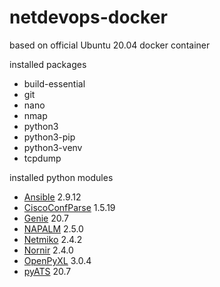 # netdevops-docker
based on official Ubuntu 20.04 docker container

installed packages
- build-essential
- git 
- nano
- nmap
- python3 
- python3-pip 
- python3-venv
- tcpdump


installed python modules
- [Ansible](https://www.ansible.com) 2.9.12
- [CiscoConfParse](http://pennington.net/py/ciscoconfparse/) 1.5.19
- [Genie](https://pubhub.devnetcloud.com/media/genie-feature-browser/docs/#/) 20.7
- [NAPALM](https://napalm-automation.net) 2.5.0
- [Netmiko](https://pynet.twb-tech.com/blog/automation/netmiko.html) 2.4.2
- [Nornir](https://github.com/nornir-automation/nornir) 2.4.0
- [OpenPyXL](https://openpyxl.readthedocs.io/en/stable/) 3.0.4
- [pyATS](https://developer.cisco.com/pyats/) 20.7